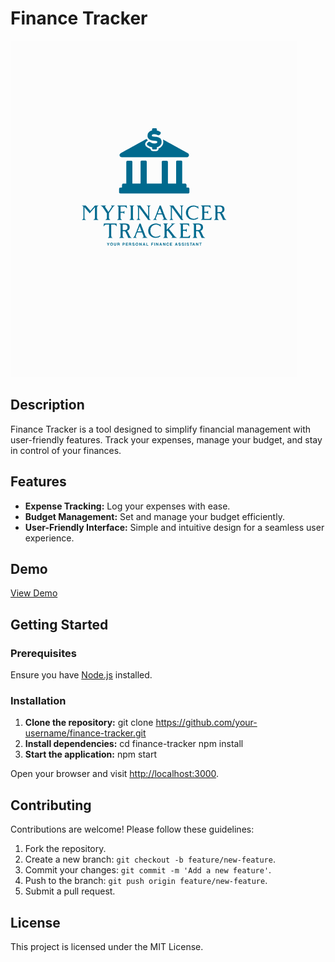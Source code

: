# Finance Tracker

![Finance Tracker](public/logo2.png)

## Description

Finance Tracker is a tool designed to simplify financial management with user-friendly features. Track your expenses, manage your budget, and stay in control of your finances.

## Features

- **Expense Tracking:** Log your expenses with ease.
- **Budget Management:** Set and manage your budget efficiently.
- **User-Friendly Interface:** Simple and intuitive design for a seamless user experience.

## Demo

[View Demo](https://nogunmesa.github.io/assets/projects/financer.html)

## Getting Started

### Prerequisites

Ensure you have [Node.js](https://nodejs.org/) installed.

### Installation

1. **Clone the repository:**
git clone https://github.com/your-username/finance-tracker.git
2. **Install dependencies:**
cd finance-tracker
npm install
3. **Start the application:**
npm start

Open your browser and visit [http://localhost:3000](http://localhost:3000).

## Contributing

Contributions are welcome! Please follow these guidelines:

1. Fork the repository.
2. Create a new branch: `git checkout -b feature/new-feature`.
3. Commit your changes: `git commit -m 'Add a new feature'`.
4. Push to the branch: `git push origin feature/new-feature`.
5. Submit a pull request.

## License

This project is licensed under the MIT License.
